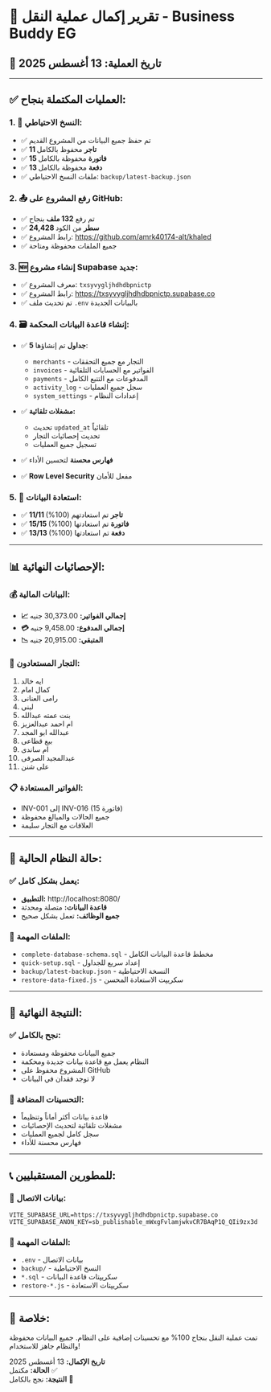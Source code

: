 # 🎉 تقرير إكمال عملية النقل - Business Buddy EG

## 📅 تاريخ العملية: 13 أغسطس 2025

---

## ✅ **العمليات المكتملة بنجاح:**

### 1. 💾 **النسخ الاحتياطي:**
- ✅ تم حفظ جميع البيانات من المشروع القديم
- ✅ **11 تاجر** محفوظ بالكامل
- ✅ **15 فاتورة** محفوظة بالكامل  
- ✅ **13 دفعة** محفوظة بالكامل
- ✅ ملفات النسخ الاحتياطي: `backup/latest-backup.json`

### 2. 📤 **رفع المشروع على GitHub:**
- ✅ تم رفع **132 ملف** بنجاح
- ✅ **24,428 سطر** من الكود
- ✅ رابط المشروع: https://github.com/amrk40174-alt/khaled
- ✅ جميع الملفات محفوظة ومتاحة

### 3. 🆕 **إنشاء مشروع Supabase جديد:**
- ✅ معرف المشروع: `txsyvygljhdhdbpnictp`
- ✅ رابط المشروع: https://txsyvygljhdhdbpnictp.supabase.co
- ✅ تم تحديث ملف `.env` بالبيانات الجديدة

### 4. 🗃️ **إنشاء قاعدة البيانات المحكمة:**
- ✅ **5 جداول** تم إنشاؤها:
  - `merchants` - التجار مع جميع التحققات
  - `invoices` - الفواتير مع الحسابات التلقائية
  - `payments` - المدفوعات مع التتبع الكامل
  - `activity_log` - سجل جميع العمليات
  - `system_settings` - إعدادات النظام

- ✅ **مشغلات تلقائية:**
  - تحديث `updated_at` تلقائياً
  - تحديث إحصائيات التجار
  - تسجيل جميع العمليات

- ✅ **فهارس محسنة** لتحسين الأداء
- ✅ **Row Level Security** مفعل للأمان

### 5. 🔄 **استعادة البيانات:**
- ✅ **11/11 تاجر** تم استعادتهم (100%)
- ✅ **15/15 فاتورة** تم استعادتها (100%)
- ✅ **13/13 دفعة** تم استعادتها (100%)

---

## 📊 **الإحصائيات النهائية:**

### 💰 **البيانات المالية:**
- **📈 إجمالي الفواتير:** 30,373.00 جنيه
- **💳 إجمالي المدفوع:** 9,458.00 جنيه  
- **📉 المتبقي:** 20,915.00 جنيه

### 👥 **التجار المستعادون:**
1. ايه خالد
2. كمال امام
3. رامى العنانى
4. لبنى
5. بنت عمته عبدالله
6. ام احمد عبدالعزيز
7. عبدالله ابو المجد
8. بيع قطاعى
9. ام ساندى
10. عبدالمجيد الصرفى
11. على شنن

### 📋 **الفواتير المستعادة:**
- INV-001 إلى INV-016 (15 فاتورة)
- جميع الحالات والمبالغ محفوظة
- العلاقات مع التجار سليمة

---

## 🚀 **حالة النظام الحالية:**

### ✅ **يعمل بشكل كامل:**
- **التطبيق:** http://localhost:8080/
- **قاعدة البيانات:** متصلة ومحدثة
- **جميع الوظائف:** تعمل بشكل صحيح

### 🔧 **الملفات المهمة:**
- `complete-database-schema.sql` - مخطط قاعدة البيانات الكامل
- `quick-setup.sql` - إعداد سريع للجداول
- `backup/latest-backup.json` - النسخة الاحتياطية
- `restore-data-fixed.js` - سكريپت الاستعادة المحسن

---

## 🎯 **النتيجة النهائية:**

### ✅ **نجح بالكامل:**
- جميع البيانات محفوظة ومستعادة
- النظام يعمل مع قاعدة بيانات جديدة ومحكمة
- المشروع محفوظ على GitHub
- لا توجد فقدان في البيانات

### 🔄 **التحسينات المضافة:**
- قاعدة بيانات أكثر أماناً وتنظيماً
- مشغلات تلقائية لتحديث الإحصائيات
- سجل كامل لجميع العمليات
- فهارس محسنة للأداء

---

## 📞 **للمطورين المستقبليين:**

### 🔑 **بيانات الاتصال:**
```env
VITE_SUPABASE_URL=https://txsyvygljhdhdbpnictp.supabase.co
VITE_SUPABASE_ANON_KEY=sb_publishable_mWxgFvlamjwkvCR7BAqP1Q_QIi9zx3d
```

### 📂 **الملفات المهمة:**
- `.env` - بيانات الاتصال
- `backup/` - النسخ الاحتياطية
- `*.sql` - سكريپتات قاعدة البيانات
- `restore-*.js` - سكريپتات الاستعادة

---

## 🎉 **خلاصة:**
تمت عملية النقل بنجاح 100% مع تحسينات إضافية على النظام. جميع البيانات محفوظة والنظام جاهز للاستخدام!

**تاريخ الإكمال:** 13 أغسطس 2025  
**الحالة:** مكتمل ✅  
**النتيجة:** نجح بالكامل 🎉

